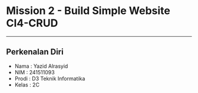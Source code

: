 # Mission 2 - Build Simple Website CI4-CRUD

---

## Perkenalan Diri

- Nama : Yazid Alrasyid
- NIM : 241511093
- Prodi : D3 Teknik Informatika
- Kelas : 2C
